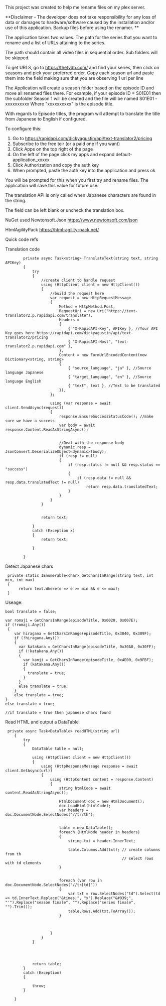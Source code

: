 This project was created to help me rename files on my plex server. 

**Disclaimer - The developer does not take responsibility for any loss of data or damages to hardware/software caused by the installation and/or use of this application. Backup files before using the renamer. **

The application takes two values. The path for the series that you want to rename and a list of URLs attaining to the series.

The path should contain all video files in sequential order. Sub folders will be skipped.

To get URLS, go to https://thetvdb.com/ and find your series, then click on seasons and pick your preferred order.
Copy each season url and paste them into the field making sure that you are observing 1 url per line

The Application will create a season folder based on the episode ID and move all renamed files there. For example, if your episode ID = S01E01
then the subfolder Season 1 will be created and the file will be named S01E01 - xxxxxxxxxx Where "xxxxxxxxxx" is the episode title.

With regards to Episode titles, the program will attempt to translate the title from Japanese to English if configured. 

To configure this: 

1. Go to https://rapidapi.com/dickyagustin/api/text-translator2/pricing
2. Subscribe to the free teir (or a paid one if you want)
3. Click Apps on the top right of the page
4. On the left of the page click my apps and expand default-application_xxxxx
5. Click Authorization and copy the auth key
6. When prompted, paste the auth key into the application and press ok

You will be prompted for this when you first try and rename files. The application will save this value for future use.

The translation API is only called when Japanese characters are found in the string.

The field can be left blank or uncheck the translation box.

NuGet used 
Newtonsoft.Json
https://www.newtonsoft.com/json

HtmlAgilityPack
https://html-agility-pack.net/

Quick code refs

Translation code
```
        private async Task<string> TranslateText(string text, string APIKey)
        {
            try
            {
                //create client to handle request
                using (HttpClient client = new HttpClient())
                {
                    //build the request here
                    var request = new HttpRequestMessage
                    {
                        Method = HttpMethod.Post,
                        RequestUri = new Uri("https://text-translator2.p.rapidapi.com/translate"),
                        Headers =
                        {
                            { "X-RapidAPI-Key", APIKey }, //Your API Key goes here https://rapidapi.com/dickyagustin/api/text-translator2/pricing
                            { "X-RapidAPI-Host", "text-translator2.p.rapidapi.com" },
                        },
                        Content = new FormUrlEncodedContent(new Dictionary<string, string>
                        {
                            { "source_language", "ja" }, //Source language Japanese
                            { "target_language", "en" }, //Source language English
                            { "text", text }, //Text to be translated
                        }),
                    };

                    using (var response = await client.SendAsync(request))
                    {
                        response.EnsureSuccessStatusCode(); //make sure we have a success
                        var body = await response.Content.ReadAsStringAsync();


                        //Deal with the response body
                        dynamic resp = JsonConvert.DeserializeObject<dynamic>(body);
                        if (resp != null)
                        {
                            if (resp.status != null && resp.status == "success")
                            {
                                if (resp.data != null && resp.data.translatedText != null)
                                    return resp.data.translatedText;
                            }
                        }
                    }
                }
                    

                return text;

            }
            catch (Exception x)
            {
                return text;

            }
           
        }
```


Detect Japanese chars
```
 private static IEnumerable<char> GetCharsInRange(string text, int min, int max)
 {
      return text.Where(e => e >= min && e <= max);
 }

```

Useage:
```
bool translate = false;

var romaji = GetCharsInRange(episodeTitle, 0x0020, 0x007E);
if (!romaji.Any())
 {
    var hiragana = GetCharsInRange(episodeTitle, 0x3040, 0x309F);
    if (!hiragana.Any())
    {
      var katakana = GetCharsInRange(episodeTitle, 0x30A0, 0x30FF);
      if (!katakana.Any())
      {
        var kanji = GetCharsInRange(episodeTitle, 0x4E00, 0x9FBF);
        if (katakana.Any())
        {
          translate = true;
        }
      }
      else translate = true;
    }
    else translate = true;
}
else translate = true;

//if translate = true then japanese chars found
```

Read HTML and output a DataTable

```
 private async Task<DataTable> readHTML(string url)
    {
        try
        {
            DataTable table = null;
         
            using (HttpClient client = new HttpClient())
            {
                using (HttpResponseMessage response = await client.GetAsync(url))
                {
                    using (HttpContent content = response.Content)
                    {
                        string htmlCode = await content.ReadAsStringAsync();

                        HtmlDocument doc = new HtmlDocument();
                        doc.LoadHtml(htmlCode);
                        var headers = doc.DocumentNode.SelectNodes("//tr/th");


                        table = new DataTable();
                        foreach (HtmlNode header in headers)
                        {
                            string txt = header.InnerText;
                                
                            table.Columns.Add(txt); // create columns from th
                                                    // select rows with td elements 
                        }
                            

                        foreach (var row in doc.DocumentNode.SelectNodes("//tr[td]"))
                        {
                            var txt = row.SelectNodes("td").Select(td => td.InnerText.Replace("&times;", "x").Replace("&#039;", "'").Replace("season finale", "").Replace("series finale", "").Trim());
                            table.Rows.Add(txt.ToArray());
                        }



                    }
                }
            }
            

           

            return table;
        }
        catch (Exception)
        {

            throw;
        }

    }
```
